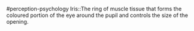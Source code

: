 #perception-psychology 
Iris::The ring of muscle tissue that forms the coloured portion of the eye around the pupil and controls the size of the opening.
<!--SR:!2024-02-05,3,250-->